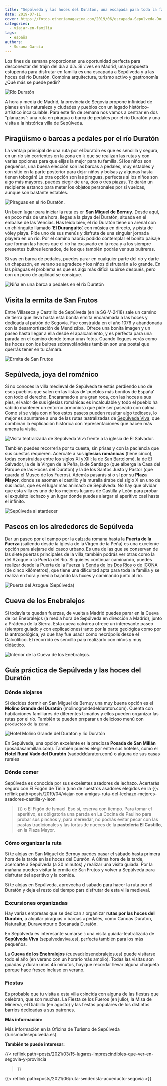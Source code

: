 ```yaml
---
title: "Sepúlveda y las hoces del Duratón, una escapada para toda la familia"
date: 2019-07-11
cover: https://fotos.etheriamagazine.com/2019/06/escapada-Sepulveda-Duraton-san-Frutos-ninas.jpg
categories: 
  - viajar-en-familia
tags: 
  - españa
authors: 
  - Susana García
---
```


Los fines de semana proporcionan una oportunidad perfecta para desconectar del trajín 
del día a día. Si vives en Madrid, una propuesta estupenda para disfrutar en familia es 
una escapada a Sepúlveda y a las hoces del río Duratón. Combina arquitectura, turismo 
activo y gastronomía ¿Qué más se puede pedir? 

![Río Duratón](https://fotos.etheriamagazine.com/2019/06/Sepulveda-duraton-panoramica.jpg "El Duratón a su paso por la ermita de San Frutos. © Susana García")

A hora y media de Madrid, la provincia de Segovia propone infinidad de planes en la 
naturaleza y ciudades y pueblos con un legado histórico-artístico incalculable. Para 
este fin de semana nos vamos a centrar en dos “planazos”: una ruta en piragua o barca de 
pedales por el río Duratón y una visita a la histórica villa de Sepúlveda. 

## Piragüismo o barcas a pedales por el río Duratón

La ventaja principal de una ruta por el Duratón es que es sencilla y segura, en un río 
sin corrientes en la zona en la que se realizan las rutas y con varias opciones para que 
elijas la mejor para tu familia. Si los niños son pequeños, una buena elección son las 
barcas a pedales, muy estables y con sitio en la parte posterior para dejar niños y 
bolsas ¡y algunas hasta tienen tobogán! La otra opción son las piraguas, perfectas si 
los niños son algo más mayores, puedes elegir de una, dos o tres plazas. Te darán un 
recipiente estanco para meter los objetos personales por si vuelcas, aunque son bastante 
estables. 

![Piraguas en el río Duratón.](https://fotos.etheriamagazine.com/2019/06/sepulveda-duraton-piraguas.jpg "Piraguas en el río Duratón. © Susana García")

Un buen lugar para iniciar la ruta es en **San Miguel de Bernuy**. Desde aquí, en poco 
más de una hora, llegas a la playa del Duratón, situada en el embalse de las Vencías. 
Has leído bien, el río Duratón tiene un arenal con un chiringuito llamado ‘**El 
Duranguito**[’](https://www.facebook.com/ChiringuitoElDuranguitobyBocanada/), con música 
en directo, y pista de vóley playa. Pide uno de sus menús y disfruta de una singular 
jornada playera en un río. Por el camino habrás podido contemplar el bonito paisaje que 
forman las hoces que el río ha excavado en la roca y a los siempre presentes buitres 
leonados, de los que también podrás ver sus buitreras. 

Si vas en barca de pedales, puedes parar en cualquier parte del río y darte un chapuzón, 
en verano se agradece y los niños disfrutarán a lo grande. En las piraguas el problema 
es que es algo más difícil subirse después, pero con un poco de agilidad se consigue. 

![Niña en una barca a pedales en el río Duratón](https://fotos.etheriamagazine.com/2019/06/sepulveda-duraton-barca.jpg "El Duratón desde el tobogán de una barca a pedales. © Susana García")

## Visita la ermita de San Frutos

Entre Villaseca y Castrillo de Sepúlveda (en la SG-V-2418) sale un camino de tierra que 
lleva hasta esta bonita ermita encaramada a las hoces y dedicada al patrón de Segovia. 
Fue construida en el año 1076 y abandonada con la desamortización de Mendizábal. Ofrece 
una bonita imagen y un paseo hasta llegar a ella desde el aparcamiento, y es perfecta 
para una parada en el camino donde tomar unas fotos. Cuando llegues verás como las hoces 
con los buitres sobrevolándolas también son una postal que querrás tener en tu cámara. 

![Ermita de San Frutos](https://fotos.etheriamagazine.com/2019/06/sepulveda-duraton-san-frutos.jpg "Ermita de San Frutos. © Susana García")

## Sepúlveda, joya del románico

Si no conoces la villa medieval de Sepúlveda te estás perdiendo uno de esos pueblos que 
salen en las listas de ‘pueblos más bonitos de España’ con todo el derecho. Encaramado a 
una gran roca, con las hoces a sus pies, el valor de sus iglesias románicas es 
incalculable y todo el pueblo ha sabido mantener un entorno armonioso que pide ser 
paseado con calma. Como si se viaja con niños estos paseos pueden resultar algo 
tediosos, lo mejor es apuntarse a una de las rutas teatralizadas de [Sepúlveda 
Viva](https://www.sepulvedaviva.es), que combinan la explicación histórica con 
representaciones que hacen más amena la visita. 

![Visita teatralizada de Sepúlveda Viva frente a la iglesia de El Salvador.](https://fotos.etheriamagazine.com/2019/06/sepulveda-duraton-visita-teatralizada-iglesia.jpg "Visita teatralizada de Sepúlveda Viva frente a la iglesia de El Salvador. © Susana García")

También puedes recorrerla por tu cuenta, sin prisas y con la paciencia que sus cuestas 
requieren. Acércate a sus **iglesias románicas** (tiene cinco), todas construidas entre 
los siglos XI y XIII: la de San Bartolomé, la de El Salvador, la de la Virgen de la 
Peña, la de Santiago (que alberga la Casa del Parque de las Hoces del Duratón) y la de 
los Santos Justo y Pastor (que guarda el Museo de los Fueros). Además pasarás sí o sí 
por su **Plaza Mayor**, donde se asoman el castillo y la muralla árabe del siglo X en 
uno de sus lados, que es el lugar más animado de Sepúlveda. No hay que olvidar que esta 
villa es uno de los mejores lugares de Castilla y León para probar el exquisito lechazo 
y un lugar donde puedes alargar el aperitivo casi hasta el infinito. 

![Sepúlveda al atardecer](https://fotos.etheriamagazine.com/2019/06/Sepulveda-duraton-atardecer.jpg "Sepúlveda al atardecer. © Susana García")

## Paseos en los alrededores de Sepúlveda

Dar un paseo por el campo por la calzada romana hasta la **Puerta de la Fuerza** 
(saliendo desde la iglesia de la Virgen de la Peña) es una excelente opción para 
alejarse del casco urbano. Es una de las que se conservan de las siete puertas 
principales de la villa, también podrás ver otras como la del Azogue o la Puerta del 
Río. Si quieres continuar caminando, puedes realizar desde la Puerta de la Fuerza la 
[Senda de los Dos Ríos o de 
ICONA](http://www.turismosepulveda.es/hoces-del-duraton/sendas-rutas) (de cinco 
kilómetros), que tiene una dificultad apta para toda la familia y se realiza en hora y 
media bajando las hoces y caminando junto al río. 

![Puerta del Azogue (Sepúlveda)](https://fotos.etheriamagazine.com/2019/06/Sepulveda-duraton-puerta-azogue.jpg "Puerta del Azogue (Sepúlveda). © SG")

## Cueva de los Enebralejos

Si todavía te quedan fuerzas, de vuelta a Madrid puedes parar en la Cueva de los 
Enebralejos (a media hora de Sepúlveda en dirección a Madrid), junto a Prádena de la 
Sierra. Esta cueva calcárea ofrece un interesante paseo (siempre guiado y con 
explicaciones) tanto por la parte geológica como por la antropológica, ya que hay fue 
usada como necrópolis desde el Calcolítico. El recorrido es sencillo para realizarlo con 
niños y muy didáctico. 

![Interior de la Cueva de los Enebralejos.](https://fotos.etheriamagazine.com/2019/07/Segovia-cueva-enebralejos.jpg "Interior de la © Cueva de los Enebralejos.")

## Guía práctica de Sepúlveda y las hoces del Duratón

### Dónde alojarse

Si decides dormir en San Miguel de Bernuy una muy buena opción es el **Molino Grande del 
Duratón** (molinograndedelduraton.com). Cuenta con habitaciones familiares de diferentes 
tamaños y ellos pueden organizar las rutas por el río. También te pueden preparar un 
delicioso menú con productos de la zona. 

![Hotel Molino Grande del Duratón y río Duratón](https://fotos.etheriamagazine.com/2019/06/sepulveda-duraton-molino.jpg "Hotel Molino Grande del Duratón. © SG")

En Sepúlveda, una opción excelente es la preciosa **Posada de San Millán** 
(posadasanmillan.com). También puedes elegir entre sus hoteles, como el **Hotel Rural 
Vado del Duratón** (vadodelduraton.com) o alguna de sus casas rurales 

### Dónde comer

Sepúlveda es conocida por sus excelentes asadores de lechazo. Acertarás seguro con El 
Fogón de Tinín (uno de nuestros asadores elegidos en la {{< reflink 
path=posts/2019/04/viajar-con-amigas-ruta-del-lechazo-mejores-asadores-castilla-y-leon 
>}}) o El Figón de Ismael. Eso sí, reserva con tiempo. Para tomar el aperitivo, es 
obligatoria una parada en La Cocina de Paulino para probar sus pinchos y, para merendar, 
no podrás evitar pecar con las pastas tradicionales y las tortas de nueces de la 
**pastelería El Castillo**, en la Plaza Mayor. 

### Cómo organizar la ruta

Si te alojas en San Miguel de Bernuy puedes pasar el sábado hasta primera hora de la 
tarde en las hoces del Duratón. A última hora de la tarde, acercarte a Sepúlveda (a 30 
minutos) y realizar una visita guiada. Por la mañana puedes visitar la ermita de San 
Frutos y volver a Sepúlveda para disfrutar del aperitivo y la comida. 

Si te alojas en Sepúlveda, aprovecha el sábado para hacer la ruta por el Duratón y deja 
el resto del tiempo para disfrutar de esta villa medieval. 

### Excursiones organizadas

Hay varias empresas que se dedican a organizar **rutas por las hoces del Duratón**, a 
alquilar piraguas o barcas a pedales, como Canoas Duratón, Naturaltur, Duraventour o 
Bocanada Duratón. 

En Sepúlveda es interesante sumarse a una visita guiada-teatralizada de **Sepúlveda 
Viva** (sepulvedaviva.es), perfecta también para los más pequeños. 

La **Cueva de los Enebralejos** (cuevadelosenebralejos.es) puede visitarse todo el año 
(en verano con un horario más amplio). Todas las visitas son guiadas y duran unos 45 
minutos, hay que recordar llevar alguna chaqueta porque hace fresco incluso en verano. 

### Fiestas

Es probable que tu visita a esta villa coincida con alguna de las fiestas que celebran, 
que son muchas. La Fiesta de los Fueros (en julio), la Misa de Minerva, el Diablillo (en 
agosto) y las fiestas populares de los distintos barrios dedicadas a sus patrones. 

**Más información:** 

Más información en la Oficina de Turismo de Sepúlveda (turismodesepulveda.es). 

**También te puede interesar:** 

{{< reflink path=posts/2021/03/15-lugares-imprescindibles-que-ver-en-segovia-y-provincia 
>}} 

{{< reflink path=posts/2021/06/ruta-senderista-acueducto-segovia >}}
